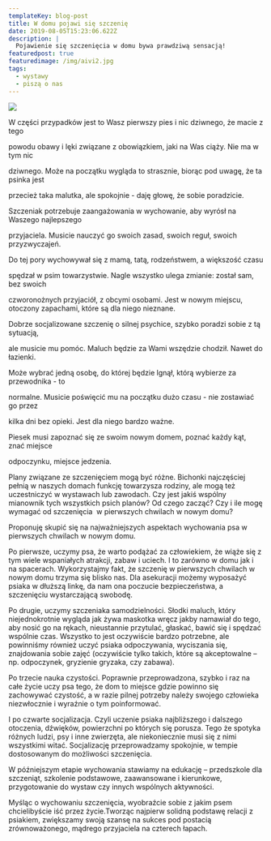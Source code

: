 ```yaml
---
templateKey: blog-post
title: W domu pojawi się szczenię
date: 2019-08-05T15:23:06.622Z
description: |
  Pojawienie się szczenięcia w domu bywa prawdziwą sensacją! 
featuredpost: true
featuredimage: /img/aivi2.jpg
tags:
  - wystawy
  - piszą o nas
---
```

![](/img/20190421_110901.jpg)

W części przypadków jest to Wasz pierwszy pies i nic dziwnego, że macie z tego

powodu obawy i lęki związane z obowiązkiem, jaki na Was ciąży. Nie ma w tym nic

dziwnego. Może na początku wygląda to strasznie, biorąc pod uwagę, że ta psinka jest

przecież taka malutka, ale spokojnie - daję głowę, że sobie poradzicie.

Szczeniak potrzebuje zaangażowania w wychowanie, aby wyrósł na Waszego najlepszego

przyjaciela. Musicie nauczyć go swoich zasad, swoich reguł, swoich przyzwyczajeń.

Do tej pory wychowywał się z mamą, tatą, rodzeństwem, a większość czasu

spędzał w psim towarzystwie. Nagle wszystko ulega zmianie: został sam, bez swoich

czworonożnych przyjaciół, z obcymi osobami. Jest w nowym miejscu, otoczony zapachami,
 które są dla niego nieznane.

Dobrze socjalizowane szczenię o silnej psychice, szybko poradzi sobie z tą sytuacją,

ale musicie mu pomóc. Maluch będzie za Wami wszędzie chodził. Nawet do łazienki.

Może wybrać jedną osobę, do której będzie lgnął,  którą wybierze za przewodnika - to

normalne. Musicie poświęcić mu na początku dużo czasu - nie zostawiać go przez

kilka dni bez opieki. Jest dla niego bardzo ważne.

Piesek musi zapoznać się ze swoim nowym domem, poznać każdy kąt, znać miejsce

odpoczynku, miejsce jedzenia.

Plany związane ze szczenięciem mogą być różne. Bichonki najczęściej pełnią w naszych domach funkcję towarzysza rodziny, ale mogą też uczestniczyć w wystawach lub zawodach. Czy jest jakiś wspólny mianownik tych wszystkich psich planów? Od czego zacząć? Czy i ile mogę wymagać od szczenięcia  w pierwszych chwilach w nowym domu?

Proponuję skupić się na najważniejszych aspektach wychowania psa w pierwszych chwilach w nowym domu.

Po pierwsze, uczymy psa, że warto podążać za człowiekiem, że wiąże się z tym wiele wspaniałych atrakcji, zabaw i uciech. I to zarówno w domu jak i na spacerach. Wykorzystajmy fakt, że szczenię w pierwszych chwilach w nowym domu trzyma się blisko nas. Dla asekuracji możemy wyposażyć psiaka w dłuższą linkę, da nam ona poczucie bezpieczeństwa, a szczenięciu wystarczającą swobodę. 

Po drugie, uczymy szczeniaka samodzielności. Słodki maluch, który niejednokrotnie wygląda jak żywa maskotka wręcz jakby namawiał do tego, aby nosić go na rękach, nieustannie przytulać, głaskać, bawić się i spędzać wspólnie czas. Wszystko to jest oczywiście bardzo potrzebne, ale powinniśmy również uczyć psiaka odpoczywania, wyciszania się, znajdowania sobie zajęć (oczywiście tylko takich, które są akceptowalne – np. odpoczynek, gryzienie gryzaka, czy zabawa).

Po trzecie nauka czystości. Poprawnie przeprowadzona, szybko i raz na całe życie uczy psa tego, że dom to miejsce gdzie powinno się zachowywać czystość, a w razie pilnej potrzeby należy swojego człowieka niezwłocznie i wyraźnie o tym poinformować.

I po czwarte socjalizacja. Czyli uczenie psiaka najbliższego i dalszego otoczenia, dźwięków, powierzchni po których się porusza. Tego że spotyka różnych ludzi, psy i inne zwierzęta, ale niekoniecznie musi się z nimi wszystkimi witać. Socjalizację przeprowadzamy spokojnie, w tempie dostosowanym do możliwości szczenięcia.

W późniejszym etapie wychowania stawiamy na edukację – przedszkole dla szczeniąt, szkolenie podstawowe, zaawansowane i kierunkowe, przygotowanie do wystaw czy innych wspólnych aktywności.

Myśląc o wychowaniu szczenięcia, wyobraźcie sobie z jakim psem chcielibyście iść przez życie.Tworząc najpierw solidną podstawę relacji z psiakiem, zwiększamy swoją szansę na sukces pod postacią zrównoważonego, mądrego przyjaciela na czterech łapach.
